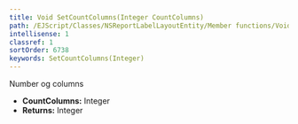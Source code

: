 ```yaml
---
title: Void SetCountColumns(Integer CountColumns)
path: /EJScript/Classes/NSReportLabelLayoutEntity/Member functions/Void SetCountColumns(Integer p_0)
intellisense: 1
classref: 1
sortOrder: 6738
keywords: SetCountColumns(Integer)
---
```



Number og columns



* **CountColumns:** Integer
* **Returns:** Integer


